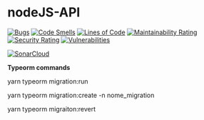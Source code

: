 # nodeJS-API

[![Bugs](https://sonarcloud.io/api/project_badges/measure?project=guilhermevbarbosa_nodeJS-API&metric=bugs)](https://sonarcloud.io/dashboard?id=guilhermevbarbosa_nodeJS-API)
[![Code Smells](https://sonarcloud.io/api/project_badges/measure?project=guilhermevbarbosa_nodeJS-API&metric=code_smells)](https://sonarcloud.io/dashboard?id=guilhermevbarbosa_nodeJS-API)
[![Lines of Code](https://sonarcloud.io/api/project_badges/measure?project=guilhermevbarbosa_nodeJS-API&metric=ncloc)](https://sonarcloud.io/dashboard?id=guilhermevbarbosa_nodeJS-API)
[![Maintainability Rating](https://sonarcloud.io/api/project_badges/measure?project=guilhermevbarbosa_nodeJS-API&metric=sqale_rating)](https://sonarcloud.io/dashboard?id=guilhermevbarbosa_nodeJS-API)
[![Security Rating](https://sonarcloud.io/api/project_badges/measure?project=guilhermevbarbosa_nodeJS-API&metric=security_rating)](https://sonarcloud.io/dashboard?id=guilhermevbarbosa_nodeJS-API)
[![Vulnerabilities](https://sonarcloud.io/api/project_badges/measure?project=guilhermevbarbosa_nodeJS-API&metric=vulnerabilities)](https://sonarcloud.io/dashboard?id=guilhermevbarbosa_nodeJS-API)

[![SonarCloud](https://sonarcloud.io/images/project_badges/sonarcloud-orange.svg)](https://sonarcloud.io/dashboard?id=guilhermevbarbosa_nodeJS-API)

<b>Typeorm commands</b>

yarn typeorm migration:run

yarn typeorm migration:create -n nome_migration

yarn typeorm migraiton:revert
